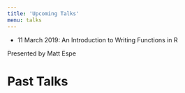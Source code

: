 ```yaml
---
title: 'Upcoming Talks'
menu: talks
---
```


* 11 March 2019: An Introduction to Writing Functions in R

Presented by Matt Espe


# Past Talks


